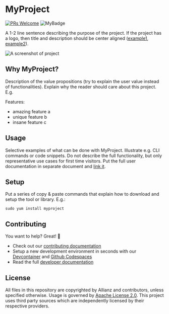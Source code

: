 <!-- 
This document is intended to help with the initial structure of a project readme file. Please update all TODO marked places and remove the instructions afterwards.

Additional information:
* Allianz OSPO: TODO URL
* How-to: https://www.freecodecamp.org/news/how-to-write-a-good-readme-file/
* Example: https://github.com/matiassingers/awesome-readme
-->

# MyProject <!--TODO: Write complete section -->
[![PRs Welcome](https://img.shields.io/badge/PRs-welcome-brightgreen.svg?style=flat-square)](http://makeapullrequest.com)  ![MyBadge](https://img.shields.io/badge/MyBadge-TODO-red)

A 1-2 line sentence describing the purpose of the project. If the project has a logo, then title and description should be center aligned ([example1](https://github.com/angular/angular), [example2](https://github.com/anfederico/Clairvoyant#readme)).

![A screenshot of project](../assets/internet-browser-ui.jpg) <!--TODO replace or remove screenshot. Source: IconsPNG-->

## Why MyProject? <!--TODO: Write complete section -->

Description of the value propositions (try to explain the user value instead of functionalities). Explain why the reader should care about this project. E.g.

Features:
* amazing feature a
* unique feature b
* insane feature c

## Usage <!--TODO: Write complete section -->

Selective examples of what can be done with MyProject. Illustrate e.g. CLI commands or code snippets. Do not describe the full functionality, but only representative use cases for first time visitors. Put the full user documentation in separate document and [link it](USAGE.md).


## Setup <!--TODO: Write complete section -->

Put a series of copy & paste commands that explain how to download and setup the tool or library. E.g.:

    sudo yum install myproject


## Contributing 

You want to help? Great! 🙏
 * Check out our [contributing documentation](CONTRIBUTING.md)
 * Setup a new development environment in seconds with our [Devcontainer](https://code.visualstudio.com/docs/devcontainers/containers) and [Github Codespaces](https://docs.github.com/en/codespaces/overview) <!-- TODO: Provide a Devcontainer or remove this line--> 
 * Read the full [developer documentation](DEVELOPMENT.md) 

## License 

All files in this repository are copyrighted by Allianz and contributors, unless specified otherwise. Usage is governed by [Apache License 2.0](LICENSE). This project uses third party sources which are independently licensed by their respective providers. 